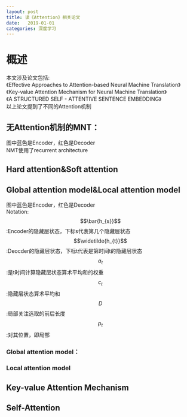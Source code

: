 ```yaml
---
layout: post
title: 读《Attention》相关论文
date:   2019-01-01
categories: 深度学习
---
```

# 概述  
本文涉及论文包括:    
《Effective Approaches to Attention-based Neural Machine Translation》  
《Key-value Attention Mechanism for Neural Machine Translation》  
《A STRUCTURED SELF - ATTENTIVE SENTENCE EMBEDDING》  
以上论文提到了不同的Attention机制  

## 无Attention机制的MNT：    
图中蓝色是Encoder，红色是Decoder    
NMT使用了recurrent architecture  


## Hard attention&Soft attention  
## Global attention model&Local attention model  
图中蓝色是Encoder，红色是Decoder  
Notation:  
$$\bar{h_{s}}$$:Encoder的隐藏层状态，下标s代表第几个隐藏层状态  
$$\widetilde{h_{t}}$$:Deocder的隐藏层状态，下标t代表是第时间t的隐藏层状态  
$$a_{t}$$:是t时间计算隐藏层状态算术平均和的权重  
$$c_{t}$$:隐藏层状态算术平均和
$$D$$:局部关注选取的前后长度
$$p_{t}$$:对其位置，即局部




### Global attention model：  

### Local attention model  


## Key-value Attention Mechanism  
## Self-Attention  
